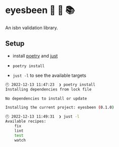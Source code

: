 # eyesbeen 👀 🐝 📚

An isbn validation library.

## Setup

* install [poetry] and [just]

* `poetry install`

* `just -l` to see the available targets


```bash
🕙 2022-12-13 11:47:23  ❯ poetry install
Installing dependencies from lock file

No dependencies to install or update

Installing the current project: eyesbeen (0.1.0)

🕙 2022-12-13 11:49:31  ❯ just -l
Available recipes:
    fix
    lint
    test
    watch
```

[poetry]: https://python-poetry.org/docs/#installation 
[just]: https://github.com/casey/just#installation